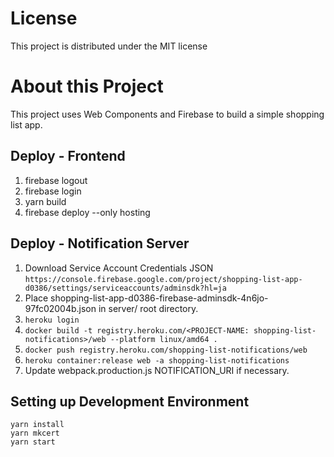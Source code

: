 # License

This project is distributed under the MIT license

# About this Project

This project uses Web Components and Firebase to build a simple shopping list app.

## Deploy - Frontend

1. firebase logout
2. firebase login
3. yarn build
4. firebase deploy --only hosting

## Deploy - Notification Server

1.  Download Service Account Credentials JSON
    `https://console.firebase.google.com/project/shopping-list-app-d0386/settings/serviceaccounts/adminsdk?hl=ja`
2.  Place shopping-list-app-d0386-firebase-adminsdk-4n6jo-97fc02004b.json in server/ root directory.
3.  `heroku login`
4.  `docker build -t registry.heroku.com/<PROJECT-NAME: shopping-list-notifications>/web --platform linux/amd64 .`
5.  `docker push registry.heroku.com/shopping-list-notifications/web `
6.  `heroku container:release web -a shopping-list-notifications`
7.  Update webpack.production.js NOTIFICATION_URI if necessary.

## Setting up Development Environment

```
yarn install
yarn mkcert
yarn start
```
